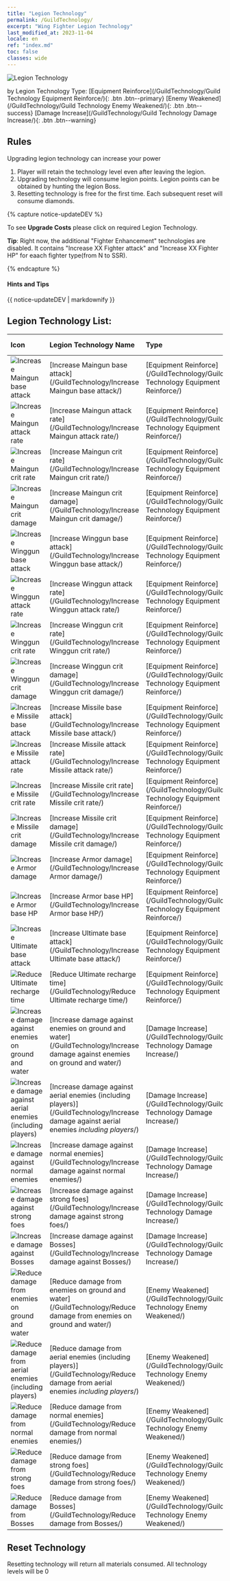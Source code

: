 ```yaml
---
title: "Legion Technology"
permalink: /GuildTechnology/
excerpt: "Wing Fighter Legion Technology"
last_modified_at: 2023-11-04
locale: en
ref: "index.md"
toc: false
classes: wide
---
```



  ![Legion Technology](/images/guild_technology/guild_tech_icon_29.png)


  by Legion Technology Type:  [Equipment Reinforce](/GuildTechnology/Guild Technology Equipment Reinforce/){: .btn .btn--primary}   [Enemy Weakened](/GuildTechnology/Guild Technology Enemy Weakened/){: .btn .btn--success}   [Damage Increase](/GuildTechnology/Guild Technology Damage Increase/){: .btn .btn--warning} 

## Rules

  Upgrading legion technology can increase your power<br/>
  1. Player will retain the technology level even after leaving the legion.<br/>
  2. Upgrading technology will consume legion points. Legion points can be obtained by hunting the legion Boss.<br/>
  3. Resetting technology is free for the first time. Each subsequent reset will consume diamonds.

 {% capture notice-updateDEV %}
 
 To see **Upgrade Costs** please click on required Legion Technology.

 **Tip**: Right now, the additional "Fighter Enhancement" technologies are disabled. It contains "Increase XX Fighter attack" and "Increase XX Fighter HP" for eaach fighter type(from N to SSR). 
 
{% endcapture %}
 
<div class="notice--danger">
  <h4 class="no_toc">Hints and Tips</h4>
  {{ notice-updateDEV | markdownify }}
</div>


## Legion Technology List:

  | Icon | Legion Technology Name | Type | Max level | Increase by level |
  |:-----|:---------------|:-----|:---------:|:-----------------:|
  | ![Increase Maingun base attack](/images/guild_technology/guild_tech_icon_1_p.png)  | [Increase Maingun base attack](/GuildTechnology/Increase Maingun base attack/)  | [Equipment Reinforce](/GuildTechnology/Guild Technology Equipment Reinforce/)  | **100**  | **+0.5 %** |
  | ![Increase Maingun attack rate](/images/guild_technology/guild_tech_icon_2_p.png)  | [Increase Maingun attack rate](/GuildTechnology/Increase Maingun attack rate/)  | [Equipment Reinforce](/GuildTechnology/Guild Technology Equipment Reinforce/)  | **100**  | **+0.2 %** |
  | ![Increase Maingun crit rate](/images/guild_technology/guild_tech_icon_3_p.png)  | [Increase Maingun crit rate](/GuildTechnology/Increase Maingun crit rate/)  | [Equipment Reinforce](/GuildTechnology/Guild Technology Equipment Reinforce/)  | **100**  | **+0.2 %** |
  | ![Increase Maingun crit damage](/images/guild_technology/guild_tech_icon_4_p.png)  | [Increase Maingun crit damage](/GuildTechnology/Increase Maingun crit damage/)  | [Equipment Reinforce](/GuildTechnology/Guild Technology Equipment Reinforce/)  | **100**  | **+0.5 %** |
  | ![Increase Winggun base attack](/images/guild_technology/guild_tech_icon_5_p.png)  | [Increase Winggun base attack](/GuildTechnology/Increase Winggun base attack/)  | [Equipment Reinforce](/GuildTechnology/Guild Technology Equipment Reinforce/)  | **100**  | **+0.5 %** |
  | ![Increase Winggun attack rate](/images/guild_technology/guild_tech_icon_6_p.png)  | [Increase Winggun attack rate](/GuildTechnology/Increase Winggun attack rate/)  | [Equipment Reinforce](/GuildTechnology/Guild Technology Equipment Reinforce/)  | **100**  | **+0.2 %** |
  | ![Increase Winggun crit rate](/images/guild_technology/guild_tech_icon_7_p.png)  | [Increase Winggun crit rate](/GuildTechnology/Increase Winggun crit rate/)  | [Equipment Reinforce](/GuildTechnology/Guild Technology Equipment Reinforce/)  | **100**  | **+0.2 %** |
  | ![Increase Winggun crit damage](/images/guild_technology/guild_tech_icon_8_p.png)  | [Increase Winggun crit damage](/GuildTechnology/Increase Winggun crit damage/)  | [Equipment Reinforce](/GuildTechnology/Guild Technology Equipment Reinforce/)  | **100**  | **+0.5 %** |
  | ![Increase Missile base attack](/images/guild_technology/guild_tech_icon_9_p.png)  | [Increase Missile base attack](/GuildTechnology/Increase Missile base attack/)  | [Equipment Reinforce](/GuildTechnology/Guild Technology Equipment Reinforce/)  | **100**  | **+0.5 %** |
  | ![Increase Missile attack rate](/images/guild_technology/guild_tech_icon_10_p.png)  | [Increase Missile attack rate](/GuildTechnology/Increase Missile attack rate/)  | [Equipment Reinforce](/GuildTechnology/Guild Technology Equipment Reinforce/)  | **100**  | **+0.2 %** |
  | ![Increase Missile crit rate](/images/guild_technology/guild_tech_icon_11_p.png)  | [Increase Missile crit rate](/GuildTechnology/Increase Missile crit rate/)  | [Equipment Reinforce](/GuildTechnology/Guild Technology Equipment Reinforce/)  | **100**  | **+0.2 %** |
  | ![Increase Missile crit damage](/images/guild_technology/guild_tech_icon_12_p.png)  | [Increase Missile crit damage](/GuildTechnology/Increase Missile crit damage/)  | [Equipment Reinforce](/GuildTechnology/Guild Technology Equipment Reinforce/)  | **100**  | **+0.5 %** |
  | ![Increase Armor damage](/images/guild_technology/guild_tech_icon_13_p.png)  | [Increase Armor damage](/GuildTechnology/Increase Armor damage/)  | [Equipment Reinforce](/GuildTechnology/Guild Technology Equipment Reinforce/)  | **100**  | **+0.5 %** |
  | ![Increase Armor base HP](/images/guild_technology/guild_tech_icon_14_p.png)  | [Increase Armor base HP](/GuildTechnology/Increase Armor base HP/)  | [Equipment Reinforce](/GuildTechnology/Guild Technology Equipment Reinforce/)  | **100**  | **+0.5 %** |
  | ![Increase Ultimate base attack](/images/guild_technology/guild_tech_icon_15_p.png)  | [Increase Ultimate base attack](/GuildTechnology/Increase Ultimate base attack/)  | [Equipment Reinforce](/GuildTechnology/Guild Technology Equipment Reinforce/)  | **100**  | **+0.5 %** |
  | ![Reduce Ultimate recharge time](/images/guild_technology/guild_tech_icon_16_p.png)  | [Reduce Ultimate recharge time](/GuildTechnology/Reduce Ultimate recharge time/)  | [Equipment Reinforce](/GuildTechnology/Guild Technology Equipment Reinforce/)  | **100**  | **+0.2 %** |
  | ![Increase damage against enemies on ground and water](/images/guild_technology/guild_tech_icon_25_p.png)  | [Increase damage against enemies on ground and water](/GuildTechnology/Increase damage against enemies on ground and water/)  | [Damage Increase](/GuildTechnology/Guild Technology Damage Increase/)  | **100**  | **+0.3 %** |
  | ![Increase damage against aerial enemies (including players)](/images/guild_technology/guild_tech_icon_26_p.png)  | [Increase damage against aerial enemies (including players)](/GuildTechnology/Increase damage against aerial enemies _including players_/)  | [Damage Increase](/GuildTechnology/Guild Technology Damage Increase/)  | **100**  | **+0.3 %** |
  | ![Increase damage against normal enemies](/images/guild_technology/guild_tech_icon_27_p.png)  | [Increase damage against normal enemies](/GuildTechnology/Increase damage against normal enemies/)  | [Damage Increase](/GuildTechnology/Guild Technology Damage Increase/)  | **100**  | **+0.3 %** |
  | ![Increase damage against strong foes](/images/guild_technology/guild_tech_icon_28_p.png)  | [Increase damage against strong foes](/GuildTechnology/Increase damage against strong foes/)  | [Damage Increase](/GuildTechnology/Guild Technology Damage Increase/)  | **100**  | **+0.3 %** |
  | ![Increase damage against Bosses](/images/guild_technology/guild_tech_icon_29_p.png)  | [Increase damage against Bosses](/GuildTechnology/Increase damage against Bosses/)  | [Damage Increase](/GuildTechnology/Guild Technology Damage Increase/)  | **100**  | **+0.3 %** |
  | ![Reduce damage from enemies on ground and water](/images/guild_technology/guild_tech_icon_30_p.png)  | [Reduce damage from enemies on ground and water](/GuildTechnology/Reduce damage from enemies on ground and water/)  | [Enemy Weakened](/GuildTechnology/Guild Technology Enemy Weakened/)  | **100**  | **+0.3 %** |
  | ![Reduce damage from aerial enemies (including players)](/images/guild_technology/guild_tech_icon_31_p.png)  | [Reduce damage from aerial enemies (including players)](/GuildTechnology/Reduce damage from aerial enemies _including players_/)  | [Enemy Weakened](/GuildTechnology/Guild Technology Enemy Weakened/)  | **100**  | **+0.3 %** |
  | ![Reduce damage from normal enemies](/images/guild_technology/guild_tech_icon_32_p.png)  | [Reduce damage from normal enemies](/GuildTechnology/Reduce damage from normal enemies/)  | [Enemy Weakened](/GuildTechnology/Guild Technology Enemy Weakened/)  | **100**  | **+0.3 %** |
  | ![Reduce damage from strong foes](/images/guild_technology/guild_tech_icon_33_p.png)  | [Reduce damage from strong foes](/GuildTechnology/Reduce damage from strong foes/)  | [Enemy Weakened](/GuildTechnology/Guild Technology Enemy Weakened/)  | **100**  | **+0.3 %** |
  | ![Reduce damage from Bosses](/images/guild_technology/guild_tech_icon_34_p.png)  | [Reduce damage from Bosses](/GuildTechnology/Reduce damage from Bosses/)  | [Enemy Weakened](/GuildTechnology/Guild Technology Enemy Weakened/)  | **100**  | **+0.3 %** |


## Reset Technology

  Resetting technology will return all materials consumed. All technology levels will be 0

